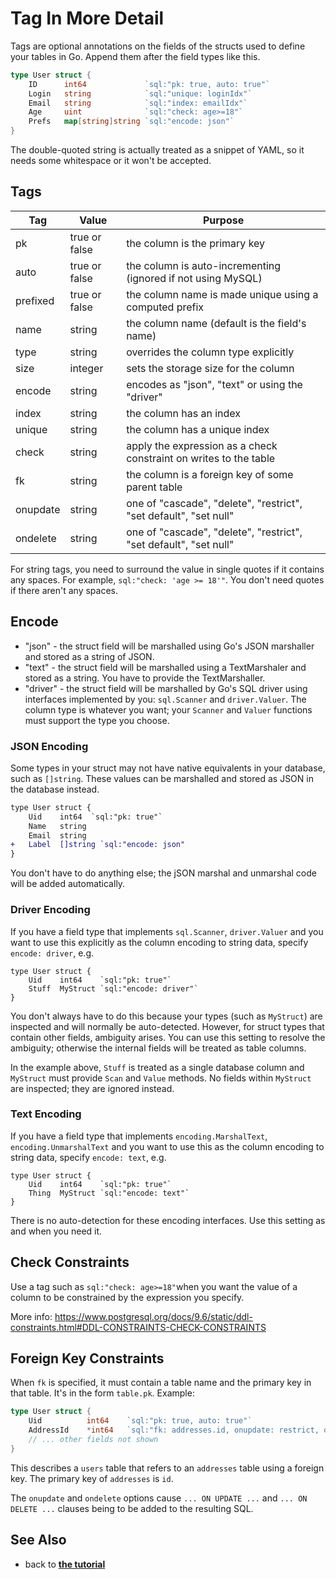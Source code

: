 # Tag In More Detail

Tags are optional annotations on the fields of the structs used to define your tables in Go. Append them after the field types like this.

```go
type User struct {
    ID      int64             `sql:"pk: true, auto: true"`
    Login   string            `sql:"unique: loginIdx"`
    Email   string            `sql:"index: emailIdx"`
    Age     uint              `sql:"check: age>=18"`
    Prefs   map[string]string `sql:"encode: json"`
}
```

The double-quoted string is actually treated as a snippet of YAML, so it needs some whitespace or it won't be accepted.


## Tags

| Tag      | Value         | Purpose                                                           |
| -------- | ------------- | ----------------------------------------------------------------- |
| pk       | true or false | the column is the primary key                                     |
| auto     | true or false | the column is auto-incrementing (ignored if not using MySQL)      |
| prefixed | true or false | the column name is made unique using a computed prefix            |
| name     | string        | the column name (default is the field's name)                     |
| type     | string        | overrides the column type explicitly                              |
| size     | integer       | sets the storage size for the column                              |
| encode   | string        | encodes as "json", "text" or using the "driver"                   |
| index    | string        | the column has an index                                           |
| unique   | string        | the column has a unique index                                     |
| check    | string        | apply the expression as a check constraint on writes to the table |
| fk       | string        | the column is a foreign key of some parent table                  |
| onupdate | string        | one of "cascade", "delete", "restrict", "set default", "set null" |
| ondelete | string        | one of "cascade", "delete", "restrict", "set default", "set null" |

For string tags, you need to surround the value in single quotes if it contains any spaces. For example, `sql:"check: 'age >= 18'"`. You don't need quotes if there aren't any spaces.


## Encode

* "json" - the struct field will be marshalled using Go's JSON marshaller and stored as a string of JSON.
* "text" - the struct field will be marshalled using a TextMarshaler and stored as a string. You have to provide the TextMarshaller.
* "driver" - the struct field will be marshalled by Go's SQL driver using interfaces implemented by you: `sql.Scanner` and `driver.Valuer`. The column type is whatever you want; your `Scanner` and `Valuer` functions must support the type you choose.


### JSON Encoding

Some types in your struct may not have native equivalents in your database, such as `[]string`. These values can be marshalled and stored as JSON in the database instead.

```diff
type User struct {
    Uid    int64  `sql:"pk: true"`
    Name   string
    Email  string
+   Label  []string `sql:"encode: json"
}
```

You don't have to do anything else; the jSON marshal and unmarshal code will be added automatically.


### Driver Encoding

If you have a field type that implements `sql.Scanner`, `driver.Valuer` and you want to use this explicitly as the column encoding to string data, specify `encode: driver`, e.g.

```
type User struct {
    Uid    int64    `sql:"pk: true"`
    Stuff  MyStruct `sql:"encode: driver"`
}
```

You don't always have to do this because your types (such as `MyStruct`) are inspected and will normally be auto-detected. However, for struct types that contain other fields, ambiguity arises. You can use this setting to resolve the ambiguity; otherwise the internal fields will be treated as table columns.

In the example above, `Stuff` is treated as a single database column and `MyStruct` must provide `Scan` and `Value` methods. No fields within `MyStruct` are inspected; they are ignored instead.


### Text Encoding

If you have a field type that implements `encoding.MarshalText`, `encoding.UnmarshalText` and you want to use this as the column encoding to string data, specify `encode: text`, e.g.

```
type User struct {
    Uid    int64    `sql:"pk: true"`
    Thing  MyStruct `sql:"encode: text"`
}
```

There is no auto-detection for these encoding interfaces. Use this setting as and when you need it.


## Check Constraints

Use a tag such as `sql:"check: age>=18"`when you want the value of a column to be constrained by the expression you specify.

More info: https://www.postgresql.org/docs/9.6/static/ddl-constraints.html#DDL-CONSTRAINTS-CHECK-CONSTRAINTS


## Foreign Key Constraints

When `fk` is specified, it must contain a table name and the primary key in that table. It's in the form `table.pk`. Example:

```Go
type User struct {
	Uid          int64    `sql:"pk: true, auto: true"`
	AddressId    *int64   `sql:"fk: addresses.id, onupdate: restrict, ondelete: restrict"`
	// ... other fields not shown
}
```

This describes a `users` table that refers to an `addresses` table using a foreign key. The primary key of `addresses` is `id`.

The `onupdate` and `ondelete` options cause `... ON UPDATE ...` and `... ON DELETE ...` clauses being to be added to the resulting SQL.


## See Also

 * back to [**the tutorial**](tutorial.md)
